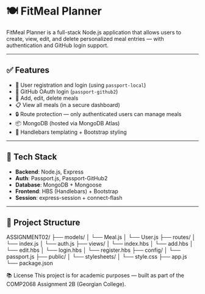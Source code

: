 # 🍽️ FitMeal Planner

FitMeal Planner is a full-stack Node.js application that allows users to create, view, edit, and delete personalized meal entries — with authentication and GitHub login support.

---

## ✅ Features

- 🔐 User registration and login (using `passport-local`)
- 🐙 GitHub OAuth login (`passport-github2`)
- 📝 Add, edit, delete meals
- 📋 View all meals (in a secure dashboard)
- 🔒 Route protection — only authenticated users can manage meals
- 📦 MongoDB (hosted via MongoDB Atlas)
- 🎨 Handlebars templating + Bootstrap styling

---

## 🚀 Tech Stack

- **Backend**: Node.js, Express
- **Auth**: Passport.js, Passport-GitHub2
- **Database**: MongoDB + Mongoose
- **Frontend**: HBS (Handlebars) + Bootstrap
- **Session**: express-session + connect-flash

---

## 📂 Project Structure

ASSIGNMENT02/ 
├── models/ 
│ └── Meal.js 
│ └── User.js 
├── routes/ 
│ └── index.js 
│ └── auth.js 
├── views/ 
│ └── index.hbs 
│ └── add.hbs 
│ └── edit.hbs 
│ └── login.hbs 
│ └── register.hbs 
├── config/ 
│ └── passport.js 
├── public/ 
│ └── stylesheets/ 
│ └── style.css 
├── app.js 
└── package.json

📚 License
This project is for academic purposes — built as part of the COMP2068 Assignment 2B (Georgian College).